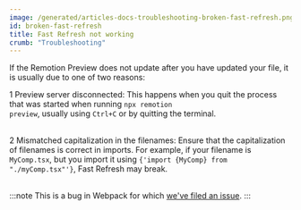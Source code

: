 ```yaml
---
image: /generated/articles-docs-troubleshooting-broken-fast-refresh.png
id: broken-fast-refresh
title: Fast Refresh not working
crumb: "Troubleshooting"
---
```


If the Remotion Preview does not update after you have updated your file, it is usually due to one of two reasons:

<Step>1</Step> Preview server disconnected: This happens when you quit the process that was started when running <code>npx remotion preview</code>, usually using <code>Ctrl+C</code> or by quitting the terminal. <br/><br/>

<Step>2</Step> Mismatched capitalization in the filenames: Ensure that the capitalization of filenames is correct in imports. For example, if your filename is <code>MyComp.tsx</code>, but you import it using <code>{'import {MyComp} from "./myComp.tsx"'}</code>, Fast Refresh may break. <br/><br/>

:::note
This is a bug in Webpack for which [we've filed an issue](https://github.com/webpack/watchpack/issues/228).
:::
